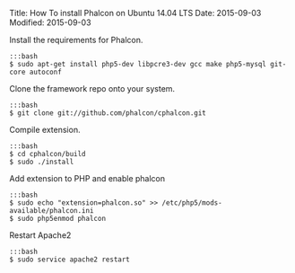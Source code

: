 Title: How To install Phalcon on Ubuntu 14.04 LTS
Date: 2015-09-03
Modified: 2015-09-03

Install the requirements for Phalcon.

    :::bash
    $ sudo apt-get install php5-dev libpcre3-dev gcc make php5-mysql git-core autoconf
 
Clone the framework repo onto your system.

    :::bash
    $ git clone git://github.com/phalcon/cphalcon.git
    
Compile extension.
    
    :::bash
    $ cd cphalcon/build
    $ sudo ./install
    
Add extension to PHP and enable phalcon
    
    :::bash
    $ sudo echo "extension=phalcon.so" >> /etc/php5/mods-available/phalcon.ini
    $ sudo php5enmod phalcon
    
Restart Apache2
    
    :::bash
    $ sudo service apache2 restart    